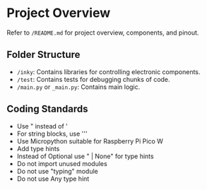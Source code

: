 # Project Overview

Refer to `/README.md` for project overview, components, and pinout.

## Folder Structure

* `/inky`: Contains libraries for controlling electronic components.
* `/test`: Contains tests for debugging chunks of code.
* `/main.py` or `_main.py`: Contains main logic.

## Coding Standards

* Use " instead of '
* For string blocks, use '''
* Use Micropython suitable for Raspberry Pi Pico W
* Add type hints
* Instead of Optional use " | None" for type hints
* Do not import unused modules
* Do not use "typing" module
* Do not use Any type hint
